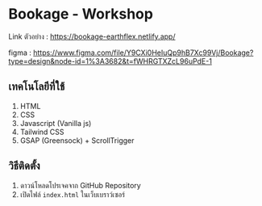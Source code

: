 
# Bookage - Workshop

Link ตัวอย่าง : https://bookage-earthflex.netlify.app/

figma : https://www.figma.com/file/Y9CXi0HeIuQp9hB7Xc99Vj/Bookage?type=design&node-id=1%3A3682&t=fWHRGTXZcL96uPdE-1

## เทคโนโลยีที่ใช้
1. HTML
2. CSS
3. Javascript (Vanilla js)
4. Tailwind CSS
5. GSAP (Greensock) + ScrollTrigger

## วิธีติดตั้ง
1. ดาวน์โหลดโปรเจคจาก GitHub Repository
2. เปิดไฟล์ `index.html` ในเว็บเบราว์เซอร์
